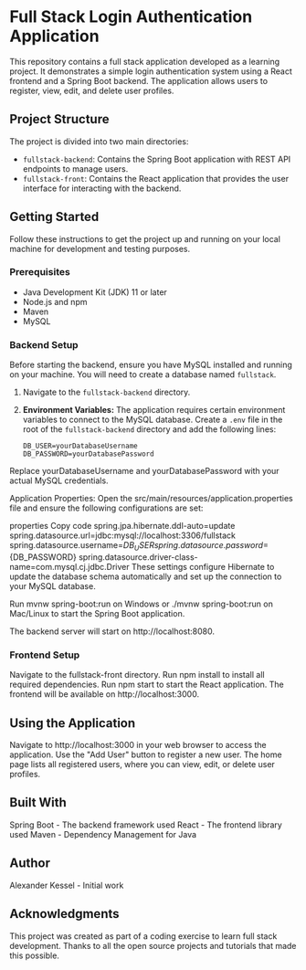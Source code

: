 # Full Stack Login Authentication Application

This repository contains a full stack application developed as a learning project. It demonstrates a simple login authentication system using a React frontend and a Spring Boot backend. The application allows users to register, view, edit, and delete user profiles.

## Project Structure

The project is divided into two main directories:

- `fullstack-backend`: Contains the Spring Boot application with REST API endpoints to manage users.
- `fullstack-front`: Contains the React application that provides the user interface for interacting with the backend.

## Getting Started

Follow these instructions to get the project up and running on your local machine for development and testing purposes.

### Prerequisites

- Java Development Kit (JDK) 11 or later
- Node.js and npm
- Maven
- MySQL

### Backend Setup

Before starting the backend, ensure you have MySQL installed and running on your machine. You will need to create a database named `fullstack`.

1. Navigate to the `fullstack-backend` directory.
2. **Environment Variables:** The application requires certain environment variables to connect to the MySQL database. Create a `.env` file in the root of the `fullstack-backend` directory and add the following lines:
   
   ```env
   DB_USER=yourDatabaseUsername
   DB_PASSWORD=yourDatabasePassword
Replace yourDatabaseUsername and yourDatabasePassword with your actual MySQL credentials.

Application Properties: Open the src/main/resources/application.properties file and ensure the following configurations are set:

properties
Copy code
spring.jpa.hibernate.ddl-auto=update
spring.datasource.url=jdbc:mysql://localhost:3306/fullstack
spring.datasource.username=${DB_USER}
spring.datasource.password=${DB_PASSWORD}
spring.datasource.driver-class-name=com.mysql.cj.jdbc.Driver
These settings configure Hibernate to update the database schema automatically and set up the connection to your MySQL database.

Run mvnw spring-boot:run on Windows or ./mvnw spring-boot:run on Mac/Linux to start the Spring Boot application.

The backend server will start on http://localhost:8080.

### Frontend Setup
Navigate to the fullstack-front directory.
Run npm install to install all required dependencies.
Run npm start to start the React application.
The frontend will be available on http://localhost:3000.

## Using the Application
Navigate to http://localhost:3000 in your web browser to access the application.
Use the "Add User" button to register a new user.
The home page lists all registered users, where you can view, edit, or delete user profiles.
## Built With
Spring Boot - The backend framework used
React - The frontend library used
Maven - Dependency Management for Java
## Author
Alexander Kessel - Initial work
## Acknowledgments
This project was created as part of a coding exercise to learn full stack development.
Thanks to all the open source projects and tutorials that made this possible.
